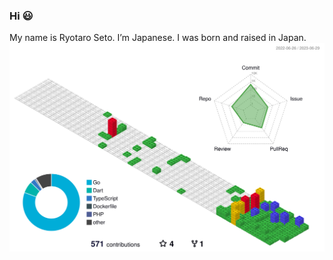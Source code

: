 ### Hi 😃
My name is Ryotaro Seto. I’m Japanese. I was born and raised in Japan.
![](./profile-3d-contrib/profile-gitblock.svg)

